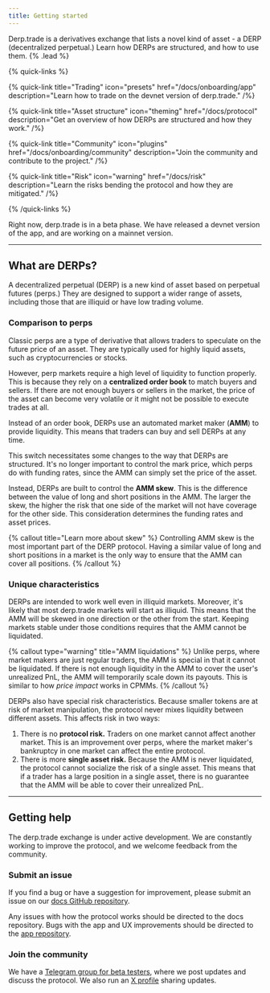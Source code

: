 ```yaml
---
title: Getting started
---
```


Derp.trade is a derivatives exchange that lists a novel kind of asset - a DERP (decentralized perpetual.) Learn how DERPs are structured, and how to use them. {% .lead %}

{% quick-links %}

{% quick-link title="Trading" icon="presets" href="/docs/onboarding/app" description="Learn how to trade on the devnet version of derp.trade." /%}

{% quick-link title="Asset structure" icon="theming" href="/docs/protocol" description="Get an overview of how DERPs are structured and how they work." /%}

{% quick-link title="Community" icon="plugins" href="/docs/onboarding/community" description="Join the community and contribute to the project." /%}

{% quick-link title="Risk" icon="warning" href="/docs/risk" description="Learn the risks bending the protocol and how they are mitigated." /%}

{% /quick-links %}

Right now, derp.trade is in a beta phase. We have released a devnet version of the app, and are working on a mainnet version.

---

## What are DERPs?

A decentralized perpetual (DERP) is a new kind of asset based on perpetual futures (perps.) They are designed to support a wider range of assets, including those that are illiquid or have low trading volume.

### Comparison to perps

Classic perps are a type of derivative that allows traders to speculate on the future price of an asset. They are typically used for highly liquid assets, such as cryptocurrencies or stocks.

However, perp markets require a high level of liquidity to function properly. This is because they rely on a **centralized order book** to match buyers and sellers. If there are not enough buyers or sellers in the market, the price of the asset can become very volatile or it might not be possible to execute trades at all.

Instead of an order book, DERPs use an automated market maker (**AMM**) to provide liquidity. This means that traders can buy and sell DERPs at any time.

This switch necessitates some changes to the way that DERPs are structured. It's no longer important to control the mark price, which perps do with funding rates, since the AMM can simply set the price of the asset.

Instead, DERPs are built to control the **AMM skew**. This is the difference between the value of long and short positions in the AMM. The larger the skew, the higher the risk that one side of the market will not have coverage for the other side. This consideration determines the funding rates and asset prices.

{% callout title="Learn more about skew" %}
Controlling AMM skew is the most important part of the DERP protocol. Having a similar value of long and short positions in a market is the only way to ensure that the AMM can cover all positions.
{% /callout %}

### Unique characteristics

DERPs are intended to work well even in illiquid markets. Moreover, it's likely that most derp.trade markets will start as illiquid. This means that the AMM will be skewed in one direction or the other from the start. Keeping markets stable under those conditions requires that the AMM cannot be liquidated.

{% callout type="warning" title="AMM liquidations" %}
Unlike perps, where market makers are just regular traders, the AMM is special in that it cannot be liquidated. If there is not enough liquidity in the AMM to cover the user's unrealized PnL, the AMM will temporarily scale down its payouts. This is similar to how *price impact* works in CPMMs.
{% /callout %}

DERPs also have special risk characteristics. Because smaller tokens are at risk of market manipulation, the protocol never mixes liquidity between different assets. This affects risk in two ways:
1. There is no **protocol risk.** Traders on one market cannot affect another market. This is an improvement over perps, where the market maker's bankruptcy in one market can affect the entire protocol.
2. There is more **single asset risk.** Because the AMM is never liquidated, the protocol cannot socialize the risk of a single asset. This means that if a trader has a large position in a single asset, there is no guarantee that the AMM will be able to cover their unrealized PnL.

---

## Getting help

The derp.trade exchange is under active development. We are constantly working to improve the protocol, and we welcome feedback from the community.

### Submit an issue

If you find a bug or have a suggestion for improvement, please submit an issue on our [docs GitHub repository](https://github.com/derp-trade/derp-docs/issues).

Any issues with how the protocol works should be directed to the docs repository. Bugs with the app and UX improvements should be directed to the [app repository](https://github.com/derp-trade/derp-app/issues).

### Join the community

We have a [Telegram group for beta testers](https://t.me/derpsbeta), where we post updates and discuss the protocol. We also run an [X profile](https://x.com/derp_trade) sharing updates.